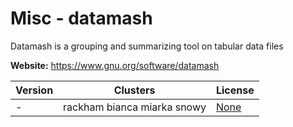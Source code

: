 # Misc - datamash

Datamash is a grouping and summarizing tool on tabular data files



**Website:** <https://www.gnu.org/software/datamash>

| Version | Clusters | License |
| ------- | -------- | ------- |
| - | rackham bianca miarka snowy | [None](http://creativecommons.org/licenses/by-nd/3.0/us/) |
